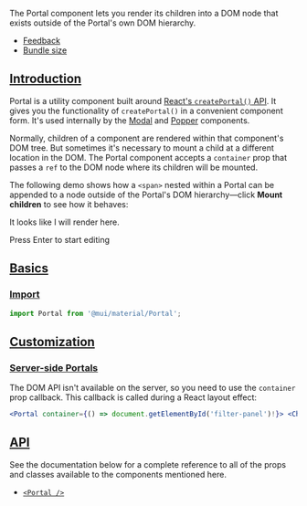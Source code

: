 The Portal component lets you render its children into a DOM node that exists outside of the Portal's own DOM hierarchy.

-   [Feedback](https://github.com/mui/material-ui/labels/component%3A%20Portal)
-   [Bundle size](https://bundlephobia.com/package/@mui/material@latest "Scroll down to 'Exports Analysis' for a more detailed report.")

## [Introduction](https://v6.mui.com/material-ui/react-no-ssr/#introduction)

Portal is a utility component built around [React's `createPortal()` API](https://react.dev/reference/react-dom/createPortal). It gives you the functionality of `createPortal()` in a convenient component form. It's used internally by the [Modal](https://v6.mui.com/base-ui/react-modal/) and [Popper](https://v6.mui.com/base-ui/react-popper/) components.

Normally, children of a component are rendered within that component's DOM tree. But sometimes it's necessary to mount a child at a different location in the DOM. The Portal component accepts a `container` prop that passes a `ref` to the DOM node where its children will be mounted.

The following demo shows how a `<span>` nested within a Portal can be appended to a node outside of the Portal's DOM hierarchy—click **Mount children** to see how it behaves:

It looks like I will render here.

Press Enter to start editing

## [Basics](https://v6.mui.com/material-ui/react-no-ssr/#basics)

### [Import](https://v6.mui.com/material-ui/react-no-ssr/#import)

```jsx
import Portal from '@mui/material/Portal';
```

## [Customization](https://v6.mui.com/material-ui/react-no-ssr/#customization)

### [Server-side Portals](https://v6.mui.com/material-ui/react-no-ssr/#server-side-portals)

The DOM API isn't available on the server, so you need to use the `container` prop callback. This callback is called during a React layout effect:

```jsx
<Portal container={() => document.getElementById('filter-panel')!}> <Child /> </Portal>
```

## [API](https://v6.mui.com/material-ui/react-no-ssr/#api)

See the documentation below for a complete reference to all of the props and classes available to the components mentioned here.

-   [`<Portal />`](https://v6.mui.com/base-ui/react-portal/components-api/#portal)